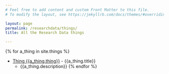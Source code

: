 ```yaml
---
# Feel free to add content and custom Front Matter to this file.
# To modify the layout, see https://jekyllrb.com/docs/themes/#overriding-theme-defaults

layout: page
permalink: /researchdata/things/
title: All the Research Data things

---
```

{% for a_thing in site.things %}
- [Thing {{a_thing.thing}}](/ARDC-23-things/researchdata/thing-{{a_thing.thing}}) - {{a_thing.title}}
	- {{a_thing.description}}
{% endfor %}

